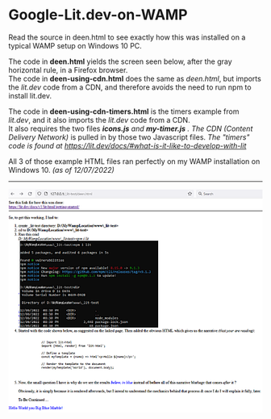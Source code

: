 # Google-Lit.dev-on-WAMP

Read the source in deen.html to see exactly how this was installed on a typical WAMP setup on Windows 10 PC.

The code in <b>deen.html</B> yields the screen seen below, after the gray horizontal rule, in a Firefox browser.<br />
The code in <b>deen-using-cdn.html</b> does the same as <i>deen.html</i>, but imports the <i>lit.dev</i> code from a CDN, and therefore avoids the need to run npm to install lit.dev.<br />

<p>The code in <b>deen-using-cdn-timers.html</b> is the timers example from <i>lit.dev</i>, and it also imports the <i>lit.dev</i> code from a CDN.<br>
  It also requires the two files <b><i>icons.js<i></b> and <b><i>my-timer.js</i></b> . The CDN </i>(Content Delivery Network)</i> is pulled in by those two Javascript files. <i>The "timers" code is found at <a HREF="https://lit.dev/docs/#what-is-it-like-to-develop-with-lit" target="new">https://lit.dev/docs/#what-is-it-like-to-develop-with-lit</a></i>
</p>
All 3 of those example HTML files ran perfectly on my WAMP installation on Windows 10. <i>(as of 12/07/2022)</i>

<hr >
<img src="lit.dev-rendered.png">
